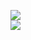 [![](https://img.shields.io/badge/Made%20With-Github%20Spray-lightgrey.svg?style=for-the-badge&logo=github)](https://github.com/Annihil/github-spray#2304)  
[![](https://i.imgur.com/2DrTn0Z.gif)](https://github.com/Annihil/github-spray)
